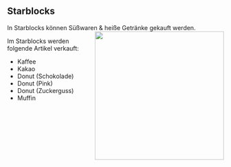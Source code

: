 ## Starblocks

In Starblocks können Süßwaren & heiße Getränke gekauft werden. <img align="right" width="300" eight="200" src="https://i.imgur.com/TtJWNkz.png"> 

Im Starblocks werden folgende Artikel verkauft:
+ Kaffee
+ Kakao
+ Donut (Schokolade)
+ Donut (Pink)
+ Donut (Zuckerguss)
+ Muffin

### 
